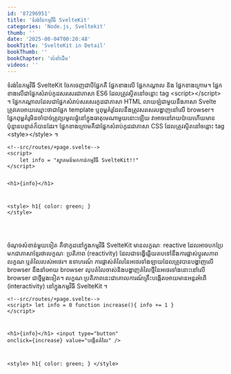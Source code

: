 ```yaml
---
id: '87296951'
title: 'ទំរង់​នៃ​កម្មវិធី SvelteKit'
categories: 'Node.js, Sveltekit'
thumb: ''
date: '2025-08-04T00:20:48'
bookTitle: 'SvelteKit in Detail'
bookThumb: ''
bookChapter: 'លំនាំ​ដើម'
videos: ''
---
```

<p>ទំរង់​នៃ​កម្មវិធី SvelteKit ចែក​ចេញ​ជា​បី​ផ្នែក​គឺ​ ផ្នែក​ខាង​លើ ផ្នែក​កណ្តាល និង​ ផ្នែក​ខាង​ក្រោម​។ ផ្នែក​ខាង​លើ​ជា​ផ្នែក​សំរាប់​កូដ​សរសេរ​ជា​ភាសា ES6 ដែល​ត្រូវ​ស្ថិត​នៅ​ចន្លោះ tag &lt;script&gt;&lt;/script&gt; ។ ផ្នែក​កណ្តាល​ដែល​ជា​ផ្នែក​សំរាប់​សរសេរ​កូដ​ជា​ភាសា HTML លាយ​ឡំ​ជាមួយ​នឹង​ភាសា Svelte ត្រូវ​គេ​អោយ​ឈ្មោះ​ថា​ជា​ផ្នែក template ឬ​ពុម្ព​គំរូ​ដែល​នឹង​ត្រូវ​សរសេរ​បង្ហាញ​នៅ​លើ browser។ ផ្នែក​ពុម្ព​គំរូ​មិន​ចាំបាច់ត្រូវ​ប្រមូល​ផ្តុំ​​នៅ​ក្នុង​ធាតុ​មេ​ណា​មួយ​​នោះ​ឡើយ វា​អាច​នៅ​រាយប៉ាយ​ហើយ​មាន​ប៉ុន្មានបន្ទាត់​ក៏​បាន​ដែរ​។ ផ្នែក​ខាង​ក្រោម​គឺ​ជា​ផ្នែក​សំរាប់​កូដ​ជា​ភាសា CSS ដែល​ត្រូវ​ស្ថិត​នៅ​ចន្លោះ​ tag &lt;style&gt;&lt;/style&gt; ។</p><pre><code class="language-html">&lt;!--src/routes/+page.svelte--&gt;
&lt;script&gt;
    let info = "ស្វាគមន៍​មក​កាន់​កម្មវិធី SvelteKit!!"
&lt;/script&gt;
 
&lt;h1&gt;{info}&lt;/h1&gt;
 
&lt;style&gt;
    h1{
        color: green;
    }
&lt;/style&gt;</code></pre><p>&nbsp;</p><p>ចំណុច​សំខាន់​មួយ​ទៀត គឺ​ថា​កូដ​នៅ​ក្នុង​កម្មវិធី SvelteKit មាន​លក្ខណៈ reactive ដែល​អាច​បក​ប្រែ​មក​ជា​ភាសា​ខ្មែរ​ថាលក្ខណៈ ប្រតិភាព (reactivity) ដែល​ជា​ទង្វើ​ឆ្លើយ​តប​ទៅ​នឹង​ការផ្លាស់ប្តូរ​សភាព​លក្ខណៈ​ឬ​តំលៃ​របស់​អថេរ​។ ឧទាហរណ៍ ការផ្លាស់​តំលៃ​នៃ​អថេរទាំងឡាយ​ដែល​ត្រូវ​បាន​បង្ហាញ​លើ​ browser នឹង​នាំ​អោយ​ browser លុប​តំលៃ​ចាស់​និង​បង្ហាញ​តំលៃ​ថ្មី​នៃ​អថេរ​ទាំងនោះ​នៅ​លើ​ browser ជា​ថ្មី​ម្តង​ទៀត​។ លក្ខណៈ​ប្រតិភាព​នេះ​ជា​គោលការណ៍​គ្រឹះ​បង្កើត​អោយ​មាន​អន្តរអំពើ (interactivity) នៅ​ក្នុង​កម្មវិធី SvelteKit ។</p><pre><code class="language-html">&lt;!--src/routes/+page.svelte--&gt;
&lt;script&gt;
    let info = 0
    function increase(){
        info += 1
    }
&lt;/script&gt;
 
&lt;h1&gt;{info}&lt;/h1&gt;
&lt;input type="button" onclick={increase} value="បង្កើន​តំលៃ" /&gt;
 
&lt;style&gt;
    h1{
        color: green;
    }
&lt;/style&gt;</code></pre>